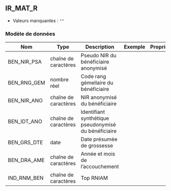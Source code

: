 <!-- SPDX-License-Identifier: MPL-2.0 -->
## IR_MAT_R

- Valeurs manquantes : `""`

### Modèle de données

|Nom|Type|Description|Exemple|Propriétés|
|-|-|-|-|-|
|BEN_NIR_PSA|chaîne de caractères|Pseudo NIR du bénéficiaire anonymisé|||
|BEN_RNG_GEM|nombre réel|Code rang gémellaire du bénéficiaire|||
|BEN_NIR_ANO|chaîne de caractères|NIR anonymisé du bénéficiaire|||
|BEN_IDT_ANO|chaîne de caractères|Identifiant synthétique pseudonymisé du bénéficiaire|||
|BEN_GRS_DTE|date|Date présumée de grossesse|||
|BEN_DRA_AME|chaîne de caractères|Année et mois de l’accouchement|||
|IND_RNM_BEN|chaîne de caractères|Top RNIAM|||
